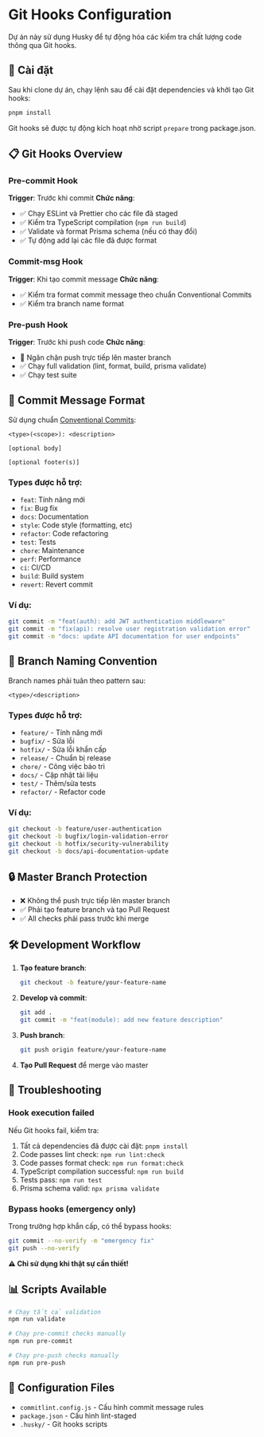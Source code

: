 # Git Hooks Configuration

Dự án này sử dụng Husky để tự động hóa các kiểm tra chất lượng code thông qua
Git hooks.

## 🚀 Cài đặt

Sau khi clone dự án, chạy lệnh sau để cài đặt dependencies và khởi tạo Git
hooks:

```bash
pnpm install
```

Git hooks sẽ được tự động kích hoạt nhờ script `prepare` trong package.json.

## 📋 Git Hooks Overview

### Pre-commit Hook

**Trigger**: Trước khi commit **Chức năng**:

- ✅ Chạy ESLint và Prettier cho các file đã staged
- ✅ Kiểm tra TypeScript compilation (`npm run build`)
- ✅ Validate và format Prisma schema (nếu có thay đổi)
- ✅ Tự động add lại các file đã được format

### Commit-msg Hook

**Trigger**: Khi tạo commit message **Chức năng**:

- ✅ Kiểm tra format commit message theo chuẩn Conventional Commits
- ✅ Kiểm tra branch name format

### Pre-push Hook

**Trigger**: Trước khi push code **Chức năng**:

- 🚫 Ngăn chặn push trực tiếp lên master branch
- ✅ Chạy full validation (lint, format, build, prisma validate)
- ✅ Chạy test suite

## 📝 Commit Message Format

Sử dụng chuẩn [Conventional Commits](https://www.conventionalcommits.org/):

```
<type>(<scope>): <description>

[optional body]

[optional footer(s)]
```

### Types được hỗ trợ:

- `feat`: Tính năng mới
- `fix`: Bug fix
- `docs`: Documentation
- `style`: Code style (formatting, etc)
- `refactor`: Code refactoring
- `test`: Tests
- `chore`: Maintenance
- `perf`: Performance
- `ci`: CI/CD
- `build`: Build system
- `revert`: Revert commit

### Ví dụ:

```bash
git commit -m "feat(auth): add JWT authentication middleware"
git commit -m "fix(api): resolve user registration validation error"
git commit -m "docs: update API documentation for user endpoints"
```

## 🌿 Branch Naming Convention

Branch names phải tuân theo pattern sau:

```
<type>/<description>
```

### Types được hỗ trợ:

- `feature/` - Tính năng mới
- `bugfix/` - Sửa lỗi
- `hotfix/` - Sửa lỗi khẩn cấp
- `release/` - Chuẩn bị release
- `chore/` - Công việc bảo trì
- `docs/` - Cập nhật tài liệu
- `test/` - Thêm/sửa tests
- `refactor/` - Refactor code

### Ví dụ:

```bash
git checkout -b feature/user-authentication
git checkout -b bugfix/login-validation-error
git checkout -b hotfix/security-vulnerability
git checkout -b docs/api-documentation-update
```

## 🔒 Master Branch Protection

- ❌ Không thể push trực tiếp lên master branch
- ✅ Phải tạo feature branch và tạo Pull Request
- ✅ All checks phải pass trước khi merge

## 🛠️ Development Workflow

1. **Tạo feature branch**:

   ```bash
   git checkout -b feature/your-feature-name
   ```

2. **Develop và commit**:

   ```bash
   git add .
   git commit -m "feat(module): add new feature description"
   ```

3. **Push branch**:

   ```bash
   git push origin feature/your-feature-name
   ```

4. **Tạo Pull Request** để merge vào master

## 🚨 Troubleshooting

### Hook execution failed

Nếu Git hooks fail, kiểm tra:

1. Tất cả dependencies đã được cài đặt: `pnpm install`
2. Code passes lint check: `npm run lint:check`
3. Code passes format check: `npm run format:check`
4. TypeScript compilation successful: `npm run build`
5. Tests pass: `npm run test`
6. Prisma schema valid: `npx prisma validate`

### Bypass hooks (emergency only)

Trong trường hợp khẩn cấp, có thể bypass hooks:

```bash
git commit --no-verify -m "emergency fix"
git push --no-verify
```

**⚠️ Chỉ sử dụng khi thật sự cần thiết!**

## 📊 Scripts Available

```bash
# Chạy tất cả validation
npm run validate

# Chạy pre-commit checks manually
npm run pre-commit

# Chạy pre-push checks manually
npm run pre-push
```

## 🔧 Configuration Files

- `commitlint.config.js` - Cấu hình commit message rules
- `package.json` - Cấu hình lint-staged
- `.husky/` - Git hooks scripts
